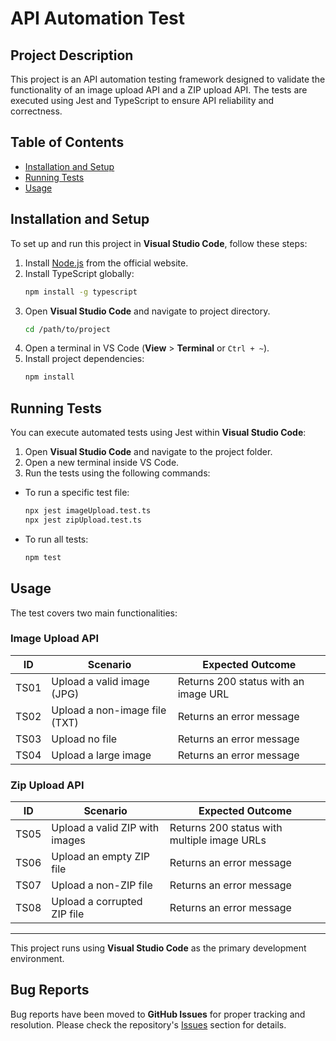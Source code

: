 # API Automation Test

## Project Description
This project is an API automation testing framework designed to validate the functionality of an image upload API and a ZIP upload API. The tests are executed using Jest and TypeScript to ensure API reliability and correctness.

## Table of Contents
- [Installation and Setup](#installation-and-setup)
- [Running Tests](#running-tests)
- [Usage](#usage)

## Installation and Setup
To set up and run this project in **Visual Studio Code**, follow these steps:

1. Install [Node.js](https://nodejs.org/) from the official website.
2. Install TypeScript globally:
   ```sh
   npm install -g typescript
   ```
3. Open **Visual Studio Code** and navigate to project directory.
   ```sh
   cd /path/to/project
   ```
4. Open a terminal in VS Code (**View** > **Terminal** or `Ctrl + ~`).
5. Install project dependencies:
   ```sh
   npm install
   ```

## Running Tests
You can execute automated tests using Jest within **Visual Studio Code**:

1. Open **Visual Studio Code** and navigate to the project folder.
2. Open a new terminal inside VS Code.
3. Run the tests using the following commands:

- To run a specific test file:
  ```sh
  npx jest imageUpload.test.ts
  npx jest zipUpload.test.ts
  ```
- To run all tests:
  ```sh
  npm test
  ```

## Usage
The test covers two main functionalities:

### Image Upload API
| ID   | Scenario                                  | Expected Outcome |
|------|---------------------------------|-----------------|
| TS01 | Upload a valid image (JPG)       | Returns 200 status with an image URL |
| TS02 | Upload a non-image file (TXT)    | Returns an error message |
| TS03 | Upload no file                   | Returns an error message |
| TS04 | Upload a large image             | Returns an error message |

### Zip Upload API
| ID   | Scenario                                  | Expected Outcome |
|------|---------------------------------|-----------------|
| TS05 | Upload a valid ZIP with images  | Returns 200 status with multiple image URLs |
| TS06 | Upload an empty ZIP file        | Returns an error message |
| TS07 | Upload a non-ZIP file           | Returns an error message |
| TS08 | Upload a corrupted ZIP file     | Returns an error message |

---
This project runs using **Visual Studio Code** as the primary development environment.

## Bug Reports
Bug reports have been moved to **GitHub Issues** for proper tracking and resolution. Please check the repository's [Issues](https://github.com/sabrinahmdn/Sabrina---Technical-Assesment/issues) section for details.

